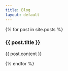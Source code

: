 ```yaml
---
title: Blog
layout: default
---
```


<section>
  {% for post in site.posts %}
	<article>
		<h1>{{ post.title }}</h1>
		<p>
			{{ post.content }}
		</p>
	</article>
  {% endfor %}
</section>
